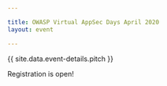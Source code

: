 ```yaml
---

title: OWASP Virtual AppSec Days April 2020
layout: event

---
```


<!-- rebuild 9-->

{{ site.data.event-details.pitch }}

Registration is open!





